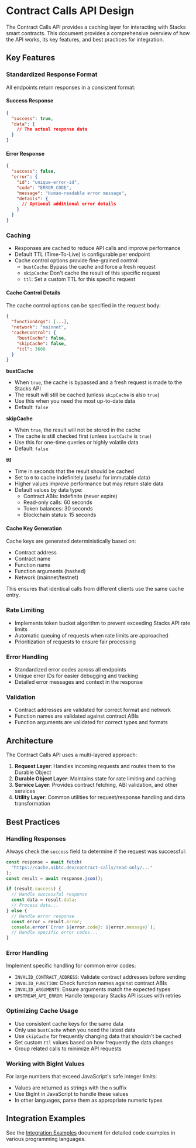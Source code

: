 # Contract Calls API Design

The Contract Calls API provides a caching layer for interacting with Stacks smart contracts. This document provides a comprehensive overview of how the API works, its key features, and best practices for integration.

## Key Features

### Standardized Response Format

All endpoints return responses in a consistent format:

#### Success Response

```json
{
  "success": true,
  "data": {
    // The actual response data
  }
}
```

#### Error Response

```json
{
  "success": false,
  "error": {
    "id": "unique-error-id",
    "code": "ERROR_CODE",
    "message": "Human-readable error message",
    "details": {
      // Optional additional error details
    }
  }
}
```

### Caching

- Responses are cached to reduce API calls and improve performance
- Default TTL (Time-To-Live) is configurable per endpoint
- Cache control options provide fine-grained control:
  - `bustCache`: Bypass the cache and force a fresh request
  - `skipCache`: Don't cache the result of this specific request
  - `ttl`: Set a custom TTL for this specific request

#### Cache Control Details

The cache control options can be specified in the request body:

```json
{
  "functionArgs": [...],
  "network": "mainnet",
  "cacheControl": {
    "bustCache": false,
    "skipCache": false,
    "ttl": 3600
  }
}
```

**bustCache**
- When `true`, the cache is bypassed and a fresh request is made to the Stacks API
- The result will still be cached (unless `skipCache` is also `true`)
- Use this when you need the most up-to-date data
- Default: `false`

**skipCache**
- When `true`, the result will not be stored in the cache
- The cache is still checked first (unless `bustCache` is `true`)
- Use this for one-time queries or highly volatile data
- Default: `false`

**ttl**
- Time in seconds that the result should be cached
- Set to `0` to cache indefinitely (useful for immutable data)
- Higher values improve performance but may return stale data
- Default values by data type:
  - Contract ABIs: Indefinite (never expire)
  - Read-only calls: 60 seconds
  - Token balances: 30 seconds
  - Blockchain status: 15 seconds

#### Cache Key Generation

Cache keys are generated deterministically based on:
- Contract address
- Contract name
- Function name
- Function arguments (hashed)
- Network (mainnet/testnet)

This ensures that identical calls from different clients use the same cache entry.

### Rate Limiting

- Implements token bucket algorithm to prevent exceeding Stacks API rate limits
- Automatic queuing of requests when rate limits are approached
- Prioritization of requests to ensure fair processing

### Error Handling

- Standardized error codes across all endpoints
- Unique error IDs for easier debugging and tracking
- Detailed error messages and context in the response

### Validation

- Contract addresses are validated for correct format and network
- Function names are validated against contract ABIs
- Function arguments are validated for correct types and formats

## Architecture

The Contract Calls API uses a multi-layered approach:

1. **Request Layer**: Handles incoming requests and routes them to the Durable Object
2. **Durable Object Layer**: Maintains state for rate limiting and caching
3. **Service Layer**: Provides contract fetching, ABI validation, and other services
4. **Utility Layer**: Common utilities for request/response handling and data transformation

## Best Practices

### Handling Responses

Always check the `success` field to determine if the request was successful:

```javascript
const response = await fetch(
  "https://cache.aibtc.dev/contract-calls/read-only/..."
);
const result = await response.json();

if (result.success) {
  // Handle successful response
  const data = result.data;
  // Process data...
} else {
  // Handle error response
  const error = result.error;
  console.error(`Error ${error.code}: ${error.message}`);
  // Handle specific error codes...
}
```

### Error Handling

Implement specific handling for common error codes:

- `INVALID_CONTRACT_ADDRESS`: Validate contract addresses before sending
- `INVALID_FUNCTION`: Check function names against contract ABIs
- `INVALID_ARGUMENTS`: Ensure arguments match the expected types
- `UPSTREAM_API_ERROR`: Handle temporary Stacks API issues with retries

### Optimizing Cache Usage

- Use consistent cache keys for the same data
- Only use `bustCache` when you need the latest data
- Use `skipCache` for frequently changing data that shouldn't be cached
- Set custom `ttl` values based on how frequently the data changes
- Group related calls to minimize API requests

### Working with BigInt Values

For large numbers that exceed JavaScript's safe integer limits:

- Values are returned as strings with the `n` suffix
- Use BigInt in JavaScript to handle these values
- In other languages, parse them as appropriate numeric types

## Integration Examples

See the [Integration Examples](integration-examples.md) document for detailed code examples in various programming languages.
